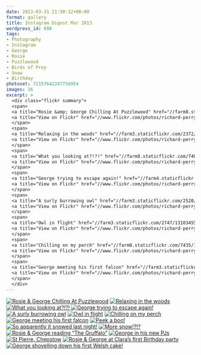 ```yaml
---
date: 2013-03-31 21:50:12+00:00
format: gallery
title: Instagram Digest Mar 2013
wordpress_id: 698
tags:
- Photography
- Instagram
- George
- Rosie
- Puzzlewood
- Birds of Prey
- Snow
- Birthday
photoset: 72157642247756954
images: 16
excerpt: >
  <div class="flickr summary">
  <span>
  <a title="Rosie &amp; George Chilling At Puzzlewood" href="//farm8.staticflickr.com/7340/13103465523_e4a9483a3a_b.jpg" class="image cboxElement" rel="gallery7"><img src="//farm8.staticflickr.com/7340/13103465523_e4a9483a3a_q.jpg" alt="Rosie &amp; George Chilling At Puzzlewood"></a>
  <a title="View on Flickr" href="//www.flickr.com/photos/richard-perry/13103465523/" class="flickrlink"> </a>
  </span>
  <span>
  <a title="Relaxing in the woods" href="//farm3.staticflickr.com/2372/13103356435_138ee8f68c_b.jpg" class="image cboxElement" rel="gallery7"><img src="//farm3.staticflickr.com/2372/13103356435_138ee8f68c_q.jpg" alt="Relaxing in the woods"></a>
  <a title="View on Flickr" href="//www.flickr.com/photos/richard-perry/13103356435/" class="flickrlink"> </a>
  </span>
  <span>
  <a title="What you looking at?!?!" href="//farm8.staticflickr.com/7400/13103352075_bde16dde96_b.jpg" class="image cboxElement" rel="gallery7"><img src="//farm8.staticflickr.com/7400/13103352075_bde16dde96_q.jpg" alt="What you looking at?!?!"></a>
  <a title="View on Flickr" href="//www.flickr.com/photos/richard-perry/13103352075/" class="flickrlink"> </a>
  </span>
  <span>
  <a title="George trying to escape again!" href="//farm4.staticflickr.com/3669/13103616104_05f5ede0ac_b.jpg" class="image cboxElement" rel="gallery7"><img src="//farm4.staticflickr.com/3669/13103616104_05f5ede0ac_q.jpg" alt="George trying to escape again!"></a>
  <a title="View on Flickr" href="//www.flickr.com/photos/richard-perry/13103616104/" class="flickrlink"> </a>
  </span>
  <span>
  <a title="A surly burrowing owl" href="//farm3.staticflickr.com/2520/13103614774_252c25277d_b.jpg" class="image cboxElement" rel="gallery7"><img src="//farm3.staticflickr.com/2520/13103614774_252c25277d_q.jpg" alt="A surly burrowing owl"></a>
  <a title="View on Flickr" href="//www.flickr.com/photos/richard-perry/13103614774/" class="flickrlink"> </a>
  </span>
  <span>
  <a title="Owl in flight" href="//farm3.staticflickr.com/2747/13103455053_1e8366048c_b.jpg" class="image cboxElement" rel="gallery7"><img src="//farm3.staticflickr.com/2747/13103455053_1e8366048c_q.jpg" alt="Owl in flight"></a>
  <a title="View on Flickr" href="//www.flickr.com/photos/richard-perry/13103455053/" class="flickrlink"> </a>
  </span>
  <span>
  <a title="Chilling on my perch" href="//farm8.staticflickr.com/7435/13103614024_182b97a715_b.jpg" class="image cboxElement" rel="gallery7"><img src="//farm8.staticflickr.com/7435/13103614024_182b97a715_q.jpg" alt="Chilling on my perch"></a>
  <a title="View on Flickr" href="//www.flickr.com/photos/richard-perry/13103614024/" class="flickrlink"> </a>
  </span>
  <span>
  <a title="George meeting his first falcon" href="//farm3.staticflickr.com/2882/13103346655_db5cbd54de_b.jpg" class="image cboxElement" rel="gallery7"><img src="//farm3.staticflickr.com/2882/13103346655_db5cbd54de_q.jpg" alt="George meeting his first falcon"></a>
  <a title="View on Flickr" href="//www.flickr.com/photos/richard-perry/13103346655/" class="flickrlink"> </a>
  </span>
  </div>
---
```


<div class="flickr gallery">
<span>
<a title="Rosie &amp; George Chilling At Puzzlewood" href="https://live.staticflickr.com/7340/13103465523_e4a9483a3a_b.jpg" class="image"><img src="https://live.staticflickr.com/7340/13103465523_e4a9483a3a_q.jpg" alt="Rosie &amp; George Chilling At Puzzlewood" /></a>
<a title="View on Flickr" href="https://www.flickr.com/photos/richard-perry/13103465523/" class="flickrlink"> </a>
</span>
<span>
<a title="Relaxing in the woods" href="https://live.staticflickr.com/2372/13103356435_138ee8f68c_b.jpg" class="image"><img src="https://live.staticflickr.com/2372/13103356435_138ee8f68c_q.jpg" alt="Relaxing in the woods" /></a>
<a title="View on Flickr" href="https://www.flickr.com/photos/richard-perry/13103356435/" class="flickrlink"> </a>
</span>
<span>
<a title="What you looking at?!?!" href="https://live.staticflickr.com/7400/13103352075_bde16dde96_b.jpg" class="image"><img src="https://live.staticflickr.com/7400/13103352075_bde16dde96_q.jpg" alt="What you looking at?!?!" /></a>
<a title="View on Flickr" href="https://www.flickr.com/photos/richard-perry/13103352075/" class="flickrlink"> </a>
</span>
<span>
<a title="George trying to escape again!" href="https://live.staticflickr.com/3669/13103616104_05f5ede0ac_b.jpg" class="image"><img src="https://live.staticflickr.com/3669/13103616104_05f5ede0ac_q.jpg" alt="George trying to escape again!" /></a>
<a title="View on Flickr" href="https://www.flickr.com/photos/richard-perry/13103616104/" class="flickrlink"> </a>
</span>
<span>
<a title="A surly burrowing owl" href="" class="image"><img src="https://live.staticflickr.com/2520/13103614774_252c25277d_q.jpg" alt="A surly burrowing owl" /></a>
<a title="View on Flickr" href="https://www.flickr.com/photos/richard-perry/13103614774/" class="flickrlink"> </a>
</span>
<span>
<a title="Owl in flight" href="" class="image"><img src="https://live.staticflickr.com/2747/13103455053_1e8366048c_q.jpg" alt="Owl in flight" /></a>
<a title="View on Flickr" href="https://www.flickr.com/photos/richard-perry/13103455053/" class="flickrlink"> </a>
</span>
<span>
<a title="Chilling on my perch" href="" class="image"><img src="https://live.staticflickr.com/7435/13103614024_182b97a715_q.jpg" alt="Chilling on my perch" /></a>
<a title="View on Flickr" href="https://www.flickr.com/photos/richard-perry/13103614024/" class="flickrlink"> </a>
</span>
<span>
<a title="George meeting his first falcon" href="" class="image"><img src="https://live.staticflickr.com/2882/13103346655_db5cbd54de_q.jpg" alt="George meeting his first falcon" /></a>
<a title="View on Flickr" href="https://www.flickr.com/photos/richard-perry/13103346655/" class="flickrlink"> </a>
</span>
<span>
<a title="Peek a boo!" href="" class="image"><img src="https://live.staticflickr.com/7402/13103346195_f79ed5900e_q.jpg" alt="Peek a boo!" /></a>
<a title="View on Flickr" href="https://www.flickr.com/photos/richard-perry/13103346195/" class="flickrlink"> </a>
</span>
<span>
<a title="So apparently it snowed last night!" href="https://live.staticflickr.com/3817/13103345985_d3460dfe0d_b.jpg" class="image"><img src="https://live.staticflickr.com/3817/13103345985_d3460dfe0d_q.jpg" alt="So apparently it snowed last night!" /></a>
<a title="View on Flickr" href="https://www.flickr.com/photos/richard-perry/13103345985/" class="flickrlink"> </a>
</span>
<span>
<a title="More snow!?!?" href="https://live.staticflickr.com/7454/13103452173_dd4060ee83_b.jpg" class="image"><img src="https://live.staticflickr.com/7454/13103452173_dd4060ee83_q.jpg" alt="More snow!?!?" /></a>
<a title="View on Flickr" href="https://www.flickr.com/photos/richard-perry/13103452173/" class="flickrlink"> </a>
</span>
<span>
<a title="Rosie &amp; George reading “The Gruffalo”" href="https://live.staticflickr.com/2138/13103610514_1848f4fca4_b.jpg" class="image"><img src="https://live.staticflickr.com/2138/13103610514_1848f4fca4_q.jpg" alt="Rosie &amp; George reading “The Gruffalo”" /></a>
<a title="View on Flickr" href="https://www.flickr.com/photos/richard-perry/13103610514/" class="flickrlink"> </a>
</span>
<span>
<a title="George in his new PJs" href="https://live.staticflickr.com/7298/13103341215_8d9667b835_b.jpg" class="image"><img src="https://live.staticflickr.com/7298/13103341215_8d9667b835_q.jpg" alt="George in his new PJs" /></a>
<a title="View on Flickr" href="https://www.flickr.com/photos/richard-perry/13103341215/" class="flickrlink"> </a>
</span>
<span>
<a title="St Pierre, Chepstow" href="https://live.staticflickr.com/2245/13103446023_7c33bc7980_b.jpg" class="image"><img src="https://live.staticflickr.com/2245/13103446023_7c33bc7980_q.jpg" alt="St Pierre, Chepstow" /></a>
<a title="View on Flickr" href="https://www.flickr.com/photos/richard-perry/13103446023/" class="flickrlink"> </a>
</span>
<span>
<a title="Rosie &amp; George at Clara’s first Birthday party" href="https://live.staticflickr.com/7437/13103439733_5634926b86_b.jpg" class="image"><img src="https://live.staticflickr.com/7437/13103439733_5634926b86_q.jpg" alt="Rosie &amp; George at Clara’s first Birthday party" /></a>
<a title="View on Flickr" href="https://www.flickr.com/photos/richard-perry/13103439733/" class="flickrlink"> </a>
</span>
<span>
<a title="George shovelling down his first Welsh cake!" href="https://live.staticflickr.com/7381/13103437563_5ab2ce3c31_b.jpg" class="image"><img src="https://live.staticflickr.com/7381/13103437563_5ab2ce3c31_q.jpg" alt="George shovelling down his first Welsh cake!" /></a>
<a title="View on Flickr" href="https://www.flickr.com/photos/richard-perry/13103437563/" class="flickrlink"> </a>
</span>
</div>